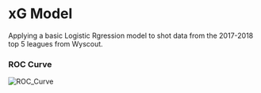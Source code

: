 # xG Model
Applying a basic Logistic Rgression model to shot data from the 2017-2018 top 5 leagues from Wyscout.

### ROC Curve
![ROC_Curve](https://github.com/KeilanKenny/Football/assets/115564650/5f76d2dd-284c-4902-91c4-06123d6cfbd7)
